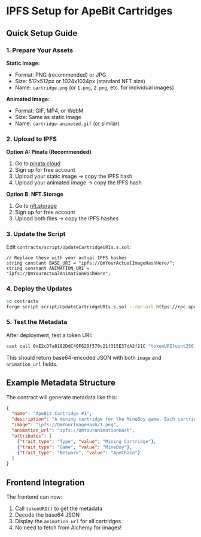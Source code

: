 # IPFS Setup for ApeBit Cartridges

## Quick Setup Guide

### 1. Prepare Your Assets

**Static Image:**
- Format: PNG (recommended) or JPG
- Size: 512x512px or 1024x1024px (standard NFT size)
- Name: `cartridge.png` (or `1.png`, `2.png`, etc. for individual images)

**Animated Image:**
- Format: GIF, MP4, or WebM
- Size: Same as static image
- Name: `cartridge-animated.gif` (or similar)

### 2. Upload to IPFS

**Option A: Pinata (Recommended)**
1. Go to [pinata.cloud](https://pinata.cloud)
2. Sign up for free account
3. Upload your static image → copy the IPFS hash
4. Upload your animated image → copy the IPFS hash

**Option B: NFT.Storage**
1. Go to [nft.storage](https://nft.storage)
2. Sign up for free account
3. Upload both files → copy the IPFS hashes

### 3. Update the Script

Edit `contracts/script/UpdateCartridgeURIs.s.sol`:

```solidity
// Replace these with your actual IPFS hashes
string constant BASE_URI = "ipfs://QmYourActualImageHashHere/";
string constant ANIMATION_URI = "ipfs://QmYourActualAnimationHashHere";
```

### 4. Deploy the Updates

```bash
cd contracts
forge script script/UpdateCartridgeURIs.s.sol --rpc-url https://rpc.apechain.com/http --broadcast --verify
```

### 5. Test the Metadata

After deployment, test a token URI:
```bash
cast call 0xE2cD7a8182DdC40F620f570c21f315E37dA2f21C "tokenURI(uint256)" 1
```

This should return base64-encoded JSON with both `image` and `animation_url` fields.

## Example Metadata Structure

The contract will generate metadata like this:

```json
{
  "name": "ApeBit Cartridge #1",
  "description": "A mining cartridge for the MineBoy game. Each cartridge unlocks the ability to mine ApeBit tokens on ApeChain.",
  "image": "ipfs://QmYourImageHash/1.png",
  "animation_url": "ipfs://QmYourAnimationHash",
  "attributes": [
    {"trait_type": "Type", "value": "Mining Cartridge"},
    {"trait_type": "Game", "value": "MineBoy"},
    {"trait_type": "Network", "value": "ApeChain"}
  ]
}
```

## Frontend Integration

The frontend can now:
1. Call `tokenURI()` to get the metadata
2. Decode the base64 JSON
3. Display the `animation_url` for all cartridges
4. No need to fetch from Alchemy for images!
